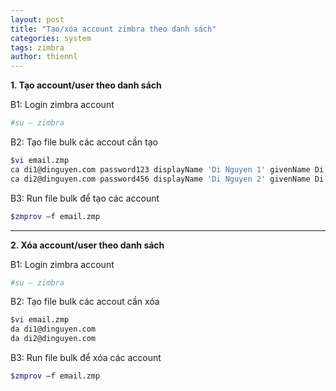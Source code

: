 ```yaml
---
layout: post
title: "Tạo/xóa account zimbra theo danh sách"
categories: system
tags: zimbra
author: thiennl
---
```


**1. Tạo account/user theo danh sách**

B1: Login zimbra account
```bash
#su – zimbra
```
B2: Tạo file bulk các accout cần tạo
```bash
$vi email.zmp
ca di1@dinguyen.com password123 displayName 'Di Nguyen 1' givenName Di sn Nguyen 
ca di2@dinguyen.com password456 displayName 'Di Nguyen 2' givenName Di sn Nguyen
```
B3: Run file bulk để tạo các account
```bash
$zmprov –f email.zmp
```

---
**2. Xóa account/user theo danh sách**

B1: Login zimbra account
```bash
#su – zimbra
```
B2: Tạo file bulk các accout cần xóa
```bash
$vi email.zmp
da di1@dinguyen.com
da di2@dinguyen.com
```
B3: Run file bulk để xóa các account
```bash
$zmprov –f email.zmp
```
